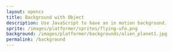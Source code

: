 ```yaml
---
layout: opencs
title: Background with Object
description: Use JavaScript to have an in motion background.
sprite: /images/platformer/sprites/flying-ufo.png
background: /images/platformer/backgrounds/alien_planet1.jpg
permalink: /background
---
```


<canvas id="world"></canvas>

<script>
  const gameSpeed = 5;
  const canvas = document.getElementById("world");
  const ctx = canvas.getContext('2d');
  const backgroundImg = new Image();
  const spriteImg = new Image();

  backgroundImg.src = '{{page.background}}';
  spriteImg.src = '{{page.sprite}}';

  let imagesLoaded = 0;
  function checkAndStart() {
    if (imagesLoaded < 2) return;

    const canvasWidth = window.innerWidth;
    const canvasHeight = window.innerHeight;
    canvas.width = canvasWidth;
    canvas.height = canvasHeight;
    canvas.style.width = `${canvasWidth}px`;
    canvas.style.height = `${canvasHeight}px`;
    canvas.style.position = 'absolute';
    canvas.style.left = `0px`;
    canvas.style.top = `${(window.innerHeight - canvasHeight) / 2}px`;


    class GameObject {
      constructor(image, width, height, x = 0, y = 0, speedRatio = 0) {
        this.image = image;
        this.width = width;
        this.height = height;
        this.x = x;
        this.y = y;
        this.speedRatio = speedRatio;
        this.speed = gameSpeed * this.speedRatio;
      }
      update() {}
      draw(ctx) {
        ctx.drawImage(this.image, this.x, this.y, this.width, this.height);
      }
    }

    class Background extends GameObject {
      update() {
        this.x = (this.x - this.speed) % this.width;
      }
      draw(ctx) {
        ctx.drawImage(this.image, this.x, this.y, this.width, this.height);
        ctx.drawImage(this.image, this.x + this.width, this.y, this.width, this.height);
      }
    }

    class Player extends GameObject {
      constructor(image, x, y) {
        const width = image.naturalWidth / 2;
        const height = image.naturalHeight / 2;
        super(image, width, height, x, y);
        this.baseY = y;
        this.frame = 0;
      }
      update() {
        // produces a sin wave motion, 0.05 oscillation speed, 5 the movement in ±pixels
        //this.y = this.baseY + Math.sin(this.frame * 0.05) * 5;
        this.frame++;
      }
    }

    const backgroundObj = new Background(backgroundImg, canvasWidth, canvasHeight, 0, 0, 0.1);
    const spriteX = (canvasWidth - spriteImg.naturalWidth / 2) / 2;
    const spriteY = (canvasHeight - spriteImg.naturalHeight / 2) / 2;
    const playerObj = new Player(spriteImg, spriteX, spriteY);

    function gameLoop() {
      ctx.clearRect(0, 0, canvasWidth, canvasHeight);
      backgroundObj.update();
      backgroundObj.draw(ctx);
      playerObj.update();
      playerObj.draw(ctx);
      requestAnimationFrame(gameLoop);
    }
    gameLoop();
  }

  backgroundImg.onload = function() {
    imagesLoaded++;
    checkAndStart();
  };
  spriteImg.onload = function() {
    imagesLoaded++;
    checkAndStart();
  };
</script>
